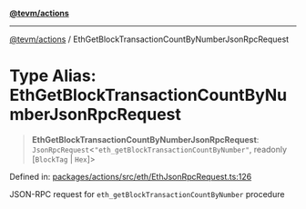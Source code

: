 [**@tevm/actions**](../README.md)

***

[@tevm/actions](../globals.md) / EthGetBlockTransactionCountByNumberJsonRpcRequest

# Type Alias: EthGetBlockTransactionCountByNumberJsonRpcRequest

> **EthGetBlockTransactionCountByNumberJsonRpcRequest**: `JsonRpcRequest`\<`"eth_getBlockTransactionCountByNumber"`, readonly \[`BlockTag` \| `Hex`\]\>

Defined in: [packages/actions/src/eth/EthJsonRpcRequest.ts:126](https://github.com/evmts/tevm-monorepo/blob/main/packages/actions/src/eth/EthJsonRpcRequest.ts#L126)

JSON-RPC request for `eth_getBlockTransactionCountByNumber` procedure
